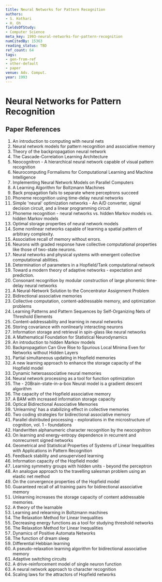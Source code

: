 ```yaml
---
title: Neural Networks for Pattern Recognition
authors:
- S. Kothari
- H. Oh
fieldsOfStudy:
- Computer Science
meta_key: 1993-neural-networks-for-pattern-recognition
numCitedBy: 15363
reading_status: TBD
ref_count: 64
tags:
- gen-from-ref
- other-default
- paper
venue: Adv. Comput.
year: 1993
---
```


# Neural Networks for Pattern Recognition

## Paper References

1. An introduction to computing with neural nets
2. Neural network models for pattern recognition and associative memory
3. Theory of the backpropagation neural network
4. The Cascade-Correlation Learning Architecture
5. Neocognitron - A hierarchical neural network capable of visual pattern recognition
6. Neurocomputing Formalisms for Computational Learning and Machine Intelligence
7. Implementing Neural Network Models on Parallel Computers
8. A Learning Algorithm for Boltzmann Machines
9. Back propagation fails to separate where perceptrons succeed
10. Phoneme recognition using time-delay neural networks
11. Simple 'neural' optimization networks - An A/D converter, signal decision circuit, and a linear programming circuit
12. Phoneme recognition - neural networks vs. hidden Markov models vs. hidden Markov models
13. Optimal storage properties of neural network models
14. Some nonlinear networks capable of learning a spatial pattern of arbitrary complexity.
15. Associative recall of memory without errors.
16. Neurons with graded response have collective computational properties like those of two-state neurons.
17. Neural networks and physical systems with emergent collective computational abilities.
18. Determination of parameters in a Hopfield/Tank computational network
19. Toward a modern theory of adaptive networks - expectation and prediction.
20. Consonant recognition by modular construction of large phonemic time-delay neural networks
21. A Neural-Network Solution to the Concentrator Assignment Problem
22. Bidirectional associative memories
23. Collective computation, content-addressable memory, and optimization problems
24. Learning Patterns and Pattern Sequences by Self-Organizing Nets of Threshold Elements
25. Content-addressability and learning in neural networks
26. Storing covariance with nonlinearly interacting neurons
27. Information storage and retrieval in spin-glass like neural networks
28. A Mathematical Foundation for Statistical Neurodynamics
29. An introduction to hidden Markov models
30. Backpropagation Can Give Rise to Spurious Local Minima Even for Networks without Hidden Layers
31. Partial simultaneous updating in Hopfield memories
32. A new learning approach to enhance the storage capacity of the Hopfield model
33. Dynamic heteroassociative neural memories
34. Neural network processing as a tool for function optimization
35. The - 20Brain-state-in-a-box Neural model is a gradient descent algorithm
36. The capacity of the Hopfield associative memory
37. A BAM with increased information storage capacity
38. Optical Bidirectional Associative Memories
39. ‘Unlearning' has a stabilizing effect in collective memories
40. Two coding strategies for bidirectional associative memory
41. Parallel distributed processing - explorations in the microstructure of cognition, vol. 1 - foundations
42. Handwritten alphanumeric character recognition by the neocognitron
43. On learning and energy-entropy dependence in recurrent and nonrecurrent signed networks
44. Geometrical and Statistical Properties of Systems of Linear Inequalities with Applications in Pattern Recognition
45. Feedback stability and unsupervised learning
46. Information capacity of the Hopfield model
47. Learning symmetry groups with hidden units - beyond the perceptron
48. An analogue approach to the travelling salesman problem using an elastic net method
49. On the convergence properties of the Hopfield model
50. Guaranteed recall of all training pairs for bidirectional associative memory
51. Unlearning increases the storage capacity of content addressable memories.
52. A theory of the learnable
53. Learning and relearning in Boltzmann machines
54. The Relaxation Method for Linear Inequalities
55. Decreasing energy functions as a tool for studying threshold networks
56. The Relaxation Method for Linear Inequalities
57. Dynamics of Positive Automata Networks
58. The function of dream sleep
59. Differential Hebbian learning
60. A pseudo-relaxation learning algorithm for bidirectional associative memory
61. Adaptive switching circuits
62. A drive-reinforcement model of single neuron function
63. A neural network approach to character recognition
64. Scaling laws for the attractors of Hopfield networks
